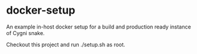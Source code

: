 # docker-setup
An example in-host docker setup for a build and production ready instance of Cygni snake.

Checkout this project and run ./setup.sh as root.
